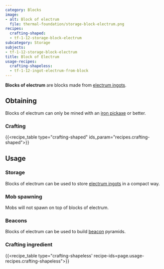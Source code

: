 ```yaml
---
category: Blocks
image:
- alt: Block of electrum
  file: thermal-foundation/storage-block-electrum.png
recipes:
  crafting-shaped:
  - tf-1-12-storage-block-electrum
subcategory: Storage
subjects:
- tf-1-12-storage-block-electrum
title: Block of Electrum
usage-recipes:
  crafting-shapeless:
  - tf-1-12-ingot-electrum-from-block
---
```


**Blocks of electrum** are blocks made from [electrum
ingots](../electrum-ingot/).


Obtaining
---------

Blocks of electrum can only be mined with an [iron
pickaxe](https://minecraft.gamepedia.com/Pickaxe) or better.

### Crafting
{{<recipe_table type="crafting-shaped" ids_param="recipes.crafting-shaped">}}


Usage
-----

### Storage
Blocks of electrum can be used to store [electrum ingots](../electrum-ingot/)
in a compact way.

### Mob spawning
Mobs will not spawn on top of blocks of electrum.

### Beacons
Blocks of electrum can be used to build
[beacon](https://minecraft.gamepedia.com/Beacon) pyramids.

### Crafting ingredient
{{<recipe_table type="crafting-shapeless' recipe-ids=page.usage-recipes.crafting-shapeless">}}
